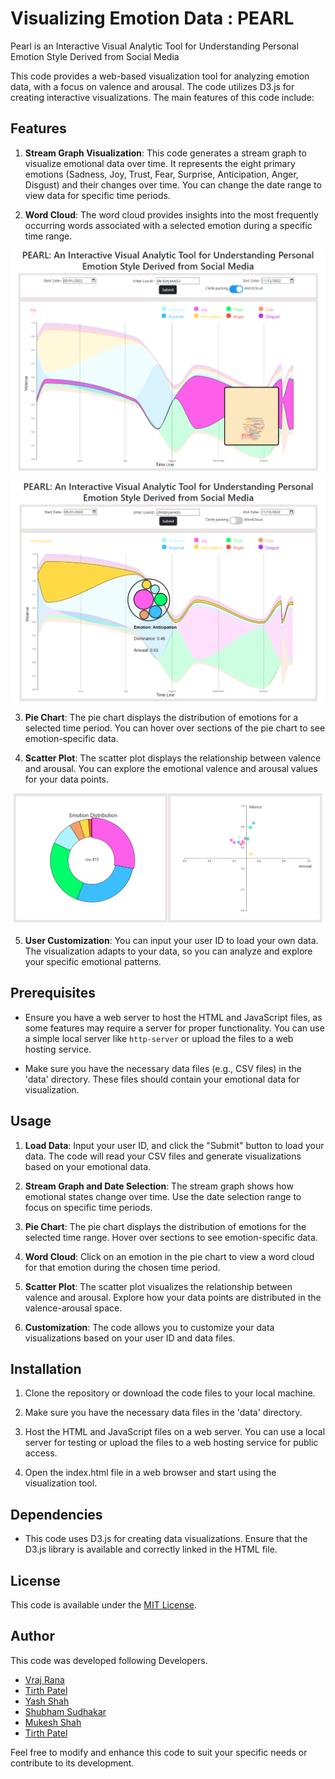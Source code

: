 # Visualizing Emotion Data : PEARL

Pearl is an Interactive Visual Analytic Tool for Understanding Personal Emotion Style Derived from Social Media

This code provides a web-based visualization tool for analyzing emotion data, with a focus on valence and arousal. The code utilizes D3.js for creating interactive visualizations. The main features of this code include:

## Features

1. **Stream Graph Visualization**: This code generates a stream graph to visualize emotional data over time. It represents the eight primary emotions (Sadness, Joy, Trust, Fear, Surprise, Anticipation, Anger, Disgust) and their changes over time. You can change the date range to view data for specific time periods.

2. **Word Cloud**: The word cloud provides insights into the most frequently occurring words associated with a selected emotion during a specific time range.

![Stream_and_Word_Cloud](imgs/stream.PNG)

![Stream_and_bubble](imgs/bubble.PNG)

3. **Pie Chart**: The pie chart displays the distribution of emotions for a selected time period. You can hover over sections of the pie chart to see emotion-specific data.

4. **Scatter Plot**: The scatter plot displays the relationship between valence and arousal. You can explore the emotional valence and arousal values for your data points.

![Stream_and_bubble](imgs/Distribution.PNG)

5. **User Customization**: You can input your user ID to load your own data. The visualization adapts to your data, so you can analyze and explore your specific emotional patterns.



## Prerequisites

- Ensure you have a web server to host the HTML and JavaScript files, as some features may require a server for proper functionality. You can use a simple local server like `http-server` or upload the files to a web hosting service.

- Make sure you have the necessary data files (e.g., CSV files) in the 'data' directory. These files should contain your emotional data for visualization.

## Usage

1. **Load Data**: Input your user ID, and click the "Submit" button to load your data. The code will read your CSV files and generate visualizations based on your emotional data.

2. **Stream Graph and Date Selection**: The stream graph shows how emotional states change over time. Use the date selection range to focus on specific time periods.

3. **Pie Chart**: The pie chart displays the distribution of emotions for the selected time range. Hover over sections to see emotion-specific data.

4. **Word Cloud**: Click on an emotion in the pie chart to view a word cloud for that emotion during the chosen time period.

5. **Scatter Plot**: The scatter plot visualizes the relationship between valence and arousal. Explore how your data points are distributed in the valence-arousal space.

6. **Customization**: The code allows you to customize your data visualizations based on your user ID and data files.

## Installation

1. Clone the repository or download the code files to your local machine.

2. Make sure you have the necessary data files in the 'data' directory.

3. Host the HTML and JavaScript files on a web server. You can use a local server for testing or upload the files to a web hosting service for public access.

4. Open the index.html file in a web browser and start using the visualization tool.

## Dependencies

- This code uses D3.js for creating data visualizations. Ensure that the D3.js library is available and correctly linked in the HTML file.

## License

This code is available under the [MIT License](LICENSE).

## Author

This code was developed following Developers.

- [Vraj Rana](https://github.com/vrcoder70)
- [Tirth Patel](https://github.com/tirthasheshpatel)
- [Yash Shah](https://github.com/YashDilipShah)
- [Shubham Sudhakar](https://github.com/shubhamX1438)
- [Mukesh Shah](https://github.com/jhamukesh998)
- [Tirth Patel](https://github.com/Tirth1306)

Feel free to modify and enhance this code to suit your specific needs or contribute to its development.
